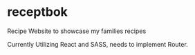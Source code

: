 # receptbok
Recipe Website to showcase my families recipes

Currently Utilizing React and SASS, needs to implement Router.
